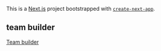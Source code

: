 This is a [Next.js](https://nextjs.org/) project bootstrapped with [`create-next-app`](https://github.com/vercel/next.js/tree/canary/packages/create-next-app).

## team builder

[Team builder](https://team-builder-cspsi.vercel.app/) 


